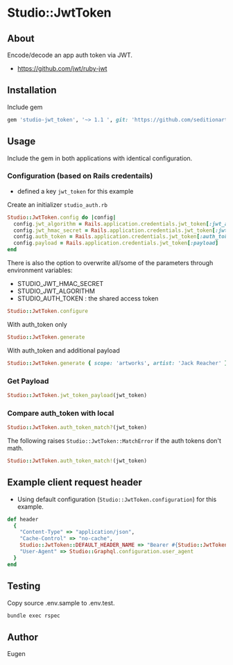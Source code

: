 # Studio::JwtToken

## About

Encode/decode an app auth token via JWT.

* https://github.com/jwt/ruby-jwt

## Installation

Include gem

```ruby
gem 'studio-jwt_token', '~> 1.1 ', git: 'https://github.com/seditionart/studio-jwt_token.git'
```

## Usage

Include the gem in both applications with identical configuration.

### Configuration (based on Rails credentails)

* defined a key `jwt_token` for this example

Create an initializer `studio_auth.rb`

```ruby
Studio::JwtToken.config do |config|
  config.jwt_algorithm = Rails.application.credentials.jwt_token[:jwt_algorithm]
  config.jwt_hmac_secret = Rails.application.credentials.jwt_token[:jwt_hmac_secret]
  config.auth_token = Rails.application.credentials.jwt_token[:auth_token]
  config.payload = Rails.application.credentials.jwt_token[:payload]
end
```

There is also the option to overwrite all/some of the parameters through environment variables:

* STUDIO_JWT_HMAC_SECRET
* STUDIO_JWT_ALGORITHM
* STUDIO_AUTH_TOKEN : the shared access token

```ruby
Studio::JwtToken.configure
```

With auth_token only

```ruby
Studio::JwtToken.generate
```

With auth_token and additional payload

```ruby
Studio::JwtToken.generate { scope: 'artworks', artist: 'Jack Reacher' }
```

### Get Payload

```ruby
Studio::JwtToken.jwt_token_payload(jwt_token)
```

### Compare auth_token with local

```ruby
Studio::JwtToken.auth_token_match?(jwt_token)
```

The following raises `Studio::JwtToken::MatchError` if the auth tokens don't math.

```ruby
Studio::JwtToken.auth_token_match!(jwt_token)
```

## Example client request header

* Using default configuration (`Studio::JwtToken.configuration`) for this example.

```ruby
def header
  {
    "Content-Type" => "application/json",
    "Cache-Control" => "no-cache",
    Studio::JwtToken::DEFAULT_HEADER_NAME => "Bearer #{Studio::JwtToken.generate}",
    "User-Agent" => Studio::Graphql.configuration.user_agent
  }
end
```

## Testing

Copy source .env.sample to .env.test.

```bash
bundle exec rspec
```

## Author

Eugen
